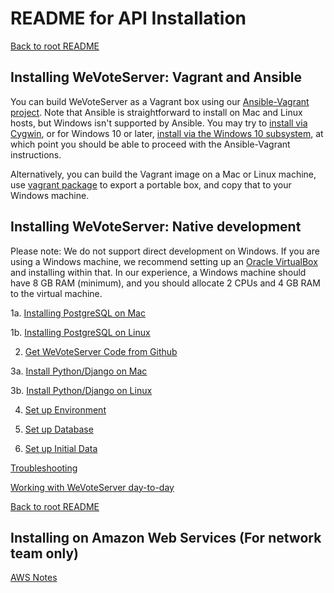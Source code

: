# README for API Installation

[Back to root README](../README.md)

## Installing WeVoteServer: Vagrant and Ansible

You can build WeVoteServer as a Vagrant box using our
[Ansible-Vagrant project](https://github.com/wevote/ansible-django-stack).
Note that Ansible is straightforward to install on Mac and Linux hosts, but
Windows isn't supported by Ansible. You may try to
[install via Cygwin](https://www.jeffgeerling.com/blog/running-ansible-within-windows),
or for Windows 10 or later,
[install via the Windows 10 subsystem](https://www.jeffgeerling.com/blog/2017/using-ansible-through-windows-10s-subsystem-linux),
at which point you should be able to proceed with the Ansible-Vagrant
instructions.

Alternatively, you can build the Vagrant image on a Mac or Linux machine, use
[vagrant package](https://www.vagrantup.com/docs/cli/package.html) to export
a portable box, and copy that to your Windows machine.

## Installing WeVoteServer: Native development

Please note: We do not support direct development on Windows.
If you are using a Windows machine, we recommend setting up an [Oracle VirtualBox](https://www.virtualbox.org/wiki/Downloads)
and installing within that. In our experience, a Windows machine should have 8 GB RAM (minimum),
and you should allocate 2 CPUs and 4 GB RAM to the virtual machine.

1a. [Installing PostgreSQL on Mac](README_API_INSTALL_POSTGRES_MAC.md)

1b. [Installing PostgreSQL on Linux](README_API_INSTALL_POSTGRES_LINUX.md)

2. [Get WeVoteServer Code from Github](README_API_INSTALL_CODE_FROM_GITHUB.md)

3a. [Install Python/Django on Mac](README_API_INSTALL_PYTHON_MAC.md)

3b. [Install Python/Django on Linux](README_API_INSTALL_PYTHON_LINUX.md)

4. [Set up Environment](README_API_INSTALL_SETUP_ENVIRONMENT.md)

5. [Set up Database](README_API_INSTALL_SETUP_DATABASE.md)

6. [Set up Initial Data](README_API_INSTALL_SETUP_DATA.md)

[Troubleshooting](README_INSTALLATION_TROUBLESHOOTING.md)

[Working with WeVoteServer day-to-day](README_WORKING_WITH_WE_VOTE_SERVER.md)

[Back to root README](../README.md)

## Installing on Amazon Web Services (For network team only)

[AWS Notes](README_API_INSTALL_AWS.md)
